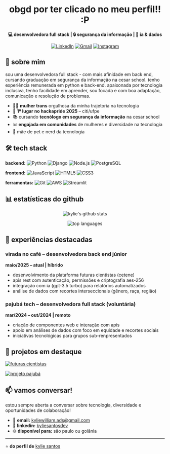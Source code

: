 <div align="center">

# obgd por ter clicado no meu perfil!! :P

**💻 desenvolvedora full stack | 🔒 segurança da informação | 🤖 ia & dados**

[![LinkedIn](https://img.shields.io/badge/LinkedIn-0077B5?style=for-the-badge&logo=linkedin&logoColor=white)](https://www.linkedin.com/in/kyliesantosdev/)
[![Gmail](https://img.shields.io/badge/Gmail-D14836?style=for-the-badge&logo=gmail&logoColor=white)](mailto:kyliewilliam.ads@gmail.com)
[![Instagram](https://img.shields.io/badge/Instagram-E4405F?style=for-the-badge&logo=instagram&logoColor=white)](https://instagram.com/kyliecyan_)

</div>

## 🚀 sobre mim

sou uma desenvolvedora full stack - com mais afinidade em back end, cursando graduação em segurança da informação na cesar school.
tenho experiência remunerada em python e back-end. apaixonada por tecnologia inclusiva, tenho facilidade em aprender, sou focada e com boa adaptação, comunicação e resolução de problemas.

- 🏳️‍⚧️ **mulher trans** orgulhosa da minha trajetoria na tecnologia
- 🌟 **1º lugar no hackapride 2025** – citi/ufpe
- 📚 cursando **tecnólogo em segurança da informação** na cesar school
- 📊 **engajada em comunidades** de mulheres e diversidade na tecnologia
- 🐶 mãe de pet e nerd da tecnologia

## 🛠️ tech stack

**backend:**
![Python](https://img.shields.io/badge/Python-3776AB?style=for-the-badge&logo=python&logoColor=white)
![Django](https://img.shields.io/badge/Django-092E20?style=for-the-badge&logo=django&logoColor=white)
![Node.js](https://img.shields.io/badge/Node.js-43853D?style=for-the-badge&logo=node.js&logoColor=white)
![PostgreSQL](https://img.shields.io/badge/PostgreSQL-316192?style=for-the-badge&logo=postgresql&logoColor=white)

**frontend:**
![JavaScript](https://img.shields.io/badge/JavaScript-F7DF1E?style=for-the-badge&logo=javascript&logoColor=black)
![HTML5](https://img.shields.io/badge/HTML5-E34F26?style=for-the-badge&logo=html5&logoColor=white)
![CSS3](https://img.shields.io/badge/CSS3-1572B6?style=for-the-badge&logo=css3&logoColor=white)

**ferramentas:**
![Git](https://img.shields.io/badge/Git-F05032?style=for-the-badge&logo=git&logoColor=white)
![AWS](https://img.shields.io/badge/AWS-232F3E?style=for-the-badge&logo=amazon-aws&logoColor=white)
![Streamlit](https://img.shields.io/badge/Streamlit-FF4B4B?style=for-the-badge&logo=Streamlit&logoColor=white)

## 📊 estatísticas do github

<div align="center">

![kylie's github stats](https://github-readme-stats.vercel.app/api?username=kyliews&show_icons=true&theme=radical)

![top languages](https://github-readme-stats.vercel.app/api/top-langs/?username=kyliews&layout=compact&theme=radical)

</div>

## 💼 experiências destacadas

### **virada no café** – desenvolvedora back end júnior
**maio/2025 – atual | híbrido**
- desenvolvimento da plataforma futuras cientistas (cetene)
- apis rest com autenticação, permissões e criptografia aes-256
- integração com ia (gpt-3.5 turbo) para relatórios automatizados
- análise de dados com recortes interseccionais (gênero, raça, região)

### **pajubá tech** – desenvolvedora full stack (voluntária)
**mar/2024 – out/2024 | remoto**
- criação de componentes web e interação com apis
- apoio em análises de dados com foco em equidade e recortes sociais
- iniciativas tecnológicas para grupos sub-renpresentados

## 🌟 projetos em destaque

[![futuras cientistas](https://github-readme-stats.vercel.app/api/pin/?username=kyliews&repo=futuras-cientistas&theme=radical)](https://github.com/kyliews/futuras-cientistas)

[![projeto pajubá](https://github-readme-stats.vercel.app/api/pin/?username=kyliews&repo=pajuba-tech&theme=radical)](https://github.com/kyliews/pajuba-tech)

## 📫 vamos conversar!

estou sempre aberta a conversar sobre tecnologia, diversidade e oportunidades de colaboração!

- 📧 **email:** kyliewilliam.ads@gmail.com
- 💼 **linkedin:** [kyliesantosdev](https://www.linkedin.com/in/kyliesantosdev/)
- 🌐 **disponível para:** são paulo ou goiânia

---

⭐️ **do perfil de** [kylie santos](https://github.com/kyliews)
